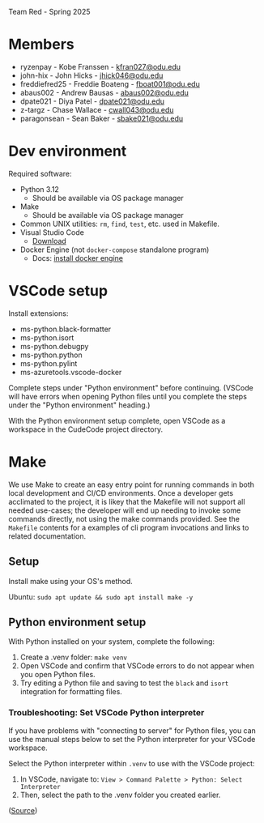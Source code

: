 Team Red - Spring 2025

# Members

  - ryzenpay - Kobe Franssen - kfran027@odu.edu
  - john-hix - John Hicks - jhick046@odu.edu
  - freddiefred25 - Freddie Boateng - fboat001@odu.edu
  - abaus002 - Andrew Bausas - abaus002@odu.edu
  - dpate021 - Diya Patel - dpate021@odu.edu
  - z-targz - Chase Wallace - cwall043@odu.edu
  - paragonsean - Sean Baker - sbake021@odu.edu


# Dev environment

Required software:

- Python 3.12
  - Should be available via OS package manager
- Make
  - Should be available via OS package manager
- Common UNIX utilities: `rm`, `find`, `test`, etc. used in Makefile.
- Visual Studio Code
  - [Download](https://code.visualstudio.com/download)
- Docker Engine (not `docker-compose` standalone program)
  - Docs: [install docker engine](https://docs.docker.com/engine/install/)

# VSCode setup

Install extensions:

- ms-python.black-formatter
- ms-python.isort
- ms-python.debugpy
- ms-python.python
- ms-python.pylint
- ms-azuretools.vscode-docker

Complete steps under "Python environment" before continuing.
(VSCode will have errors when opening Python
files until you complete the steps under the "Python environment" heading.)


With the Python environment setup complete, open VSCode as a workspace
in the CudeCode project directory. 

# Make

We use Make to create an easy entry point for running commands in both
local development and CI/CD environments. Once a developer gets acclimated
to the project, it is likey that the Makefile will not support all needed use-cases;
the developer will end up needing to invoke some commands directly, not using
the make commands provided. See the `Makefile` contents for a examples of
cli program invocations and links to related documentation.

## Setup

Install make using your OS's method.

Ubuntu: `sudo apt update && sudo apt install make -y`

## Python environment setup

With Python installed on your system, complete the following:

1. Create a .venv folder: `make venv`
2. Open VSCode and confirm that VSCode errors to do not appear when you open
  Python files.
3. Try editing a Python file and saving to test the `black` and `isort`
  integration for formatting files.

### Troubleshooting: Set VSCode Python interpreter

If you have problems with "connecting to server"
for Python files, you can use the manual steps below to set the Python interpreter
for your VSCode workspace.

Select the Python interpreter within `.venv` to use with
the VSCode project:

1. In VSCode, navigate to:
  `View > Command Palette > Python: Select Interpreter`
2. Then, select the path to the .venv folder you created earlier.

([Source](https://code.visualstudio.com/docs/python/environments))


